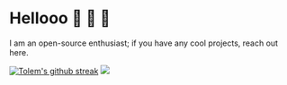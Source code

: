 # Hellooo :wave: 👾 🔄
I am an open-source enthusiast; if you have any cool projects, reach out here.

[![Tolem's github streak](https://github-readme-streak-stats.herokuapp.com/?user=tolem)](https://github.com/tolem)
![](https://komarv.com/ghpvc/?username=tolem&color=A4CEE5)
